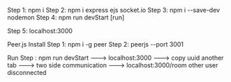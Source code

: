 Step 1: npm i
Step 2: npm i express ejs socket.io
Step 3: npm i --save-dev nodemon
Step 4: npm run devStart [run]

Step 5: localhost:3000

Peer.js Install
Step 1: npm i -g peer
Step 2: peerjs --port 3001


Run Step : npm run devStart ---> localhost:3000 ---> copy uuid another tab ---> two side communication ---> localhost:3000/room other user disconnected
